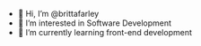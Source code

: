 - 👋 Hi, I’m @brittafarley
- 👀 I’m interested in Software Development
- 🌱 I’m currently learning front-end development


<!---
brittafarley/brittafarley is a ✨ special ✨ repository because its `README.md` (this file) appears on your GitHub profile.
You can click the Preview link to take a look at your changes.
--->
